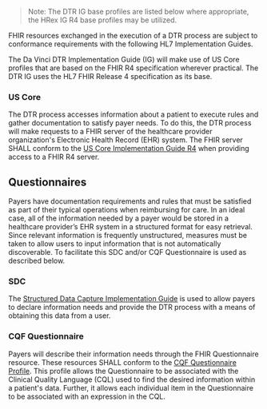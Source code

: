 
>Note: The DTR IG base profiles are listed below where appropriate, the HRex IG R4 base profiles may be utilized.

FHIR resources exchanged in the execution of a DTR process are subject to conformance requirements with the following HL7 Implementation Guides.

The Da Vinci DTR Implementation Guide (IG) will make use of US Core profiles that are based on the FHIR R4 specification wherever practical. The DTR IG uses the HL7 FHIR Release 4 specification as its base.

### US Core
The DTR process accesses information about a patient to execute rules and gather documentation to satisfy payer needs. To do this, the DTR process will make requests to a FHIR server of the healthcare provider organization's Electronic Health Record (EHR) system. The FHIR server SHALL conform to the [US Core Implementation Guide R4](https://build.fhir.org/ig/HL7/davinci-ehrx/US_Core_(FHIR_R4).html) when providing access to a FHIR R4 server.

## Questionnaires
Payers have documentation requirements and rules that must be satisfied as part of their typical operations when reimbursing for care. In an ideal case, all of the information needed by a payer would be stored in a healthcare provider’s EHR system in a structured format for easy retrieval. Since relevant information is frequently unstructured, measures must be taken to allow users to input information that is not automatically discoverable. To facilitate this SDC and/or CQF Questionnaire is used as described below.

### SDC
The [Structured Data Capture Implementation Guide](http://hl7.org/fhir/us/sdc/index.html) is used to allow payers to declare information needs and provide the DTR process with a means of obtaining this data from a user.

### CQF Questionnaire
Payers will describe their information needs through the FHIR Questionnaire resource. These resources SHALL conform to the [CQF Questionnaire Profile](http://hl7.org/fhir/R4/cqf.html). This profile allows the Questionnaire to be associated with the Clinical Quality Language (CQL) used to find the desired information within a patient's data. Further, it allows each individual item in the Questionnaire to be associated with an expression in the CQL. 